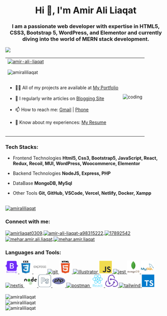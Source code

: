 <h1 align="center">Hi 👋, I'm Amir Ali Liaqat</h1>
<h3 align="center">
  I am a passionate web developer with expertise in HTML5, CSS3, Bootstrap 5, WordPress, and Elementor and currently diving into the world of MERN stack development.
</h3>

<img src="https://camo.githubusercontent.com/069e3ef2850e722ccaef748bf8cdadafeed9fd4a9ee1436daebd7e820f4402a7/68747470733a2f2f666972656261736573746f726167652e676f6f676c65617069732e636f6d2f76302f622f666c6578692d636f64696e672e61707073706f742e636f6d2f6f2f64656d706769372d35323066386435662d363364342d343435332d383832322d6462633134396165323766382e6769663f616c743d6d6564696126746f6b656e3d39316330633762322d393363332d343032392d623031312d316138373033633537333064" />

<table>
  <tr>
    <td>
      <a href="https://www.linkedin.com/in/amir-ali-liaqat" target="_blank">
        <img src="https://img.shields.io/twitter/follow/amirliaqat0309?logo=linkedin&style=for-the-badge" alt="amir-ali-liaqat" />
      </a>
      <br /><br />
      <img src="https://komarev.com/ghpvc/?username=amiraliliaqat&label=Profile%20views&color=0e75b6&style=flat" alt="amiraliliaqat" />
      <br /><br />
      <ul>
        <li>👨‍💻 All of my projects are available at <a href="https://amir-ali-liaqat.vercel.app">My Portfolio</a></li><br />
        <li>📝 I regularly write articles on <a href="http://byte.likesyou.org/blog">Blogging Site</a></li><br />
        <li>📫 How to reach me: <a href="mailto:amirliaqat2020@gmail.com">Gmail</a> | <a href="tel:+923090886518">Phone</a></li><br />
        <li>📄 Know about my experiences: <a href="https://drive.google.com/file/d/1DbTAm4LucVcbPvsDsaBpq2whymNxCWEC/view">My Resume</a></li><br />
      </ul>
    </td>
    <td>
      <img alt="coding" width="350" src="https://user-images.githubusercontent.com/55389276/140866485-8fb1c876-9a8f-4d6a-98dc-08c4981eaf70.gif" />
    </td>
  </tr>
</table>

<div>
  <h3>Tech Stacks:</h3>

  - Frontend Technologies **Html5, Css3, Bootstrap5, JavaScript, React, Redux, Recoil, MUI, WordPress, Woocommerce, Elementor**
  
  - Backend Technologies **NodeJS, Express, PHP**

  - DataBase **MongoDB, MySql**

  - Other Tools **Git, GitHub, VSCode, Vercel, Netlify, Docker, Xampp**
</div>
<br />

<div> 
  <a href="https://github.com/ryo-ma/github-profile-trophy">
    <img src="https://github-profile-trophy.vercel.app/?username=amiraliliaqat" alt="amiraliliaqat" />
  </a> 
</div>

<div>
  <h3>Connect with me:</h3>
  <a href="https://twitter.com/amirliaqat0309" target="blank">
    <img align="center" src="https://raw.githubusercontent.com/rahuldkjain/github-profile-readme-generator/master/src/images/icons/Social/twitter.svg" alt="amirliaqat0309" height="30" width="40" />
  </a>
  <a href="https://linkedin.com/in/amir-ali-liaqat" target="blank">
    <img align="center" src="https://raw.githubusercontent.com/rahuldkjain/github-profile-readme-generator/master/src/images/icons/Social/linked-in-alt.svg" alt="amir-ali-liaqat-a98315222" height="30" width="40" />
  </a>
  <a href="https://stackoverflow.com/users/17892542" target="blank">
    <img align="center" src="https://raw.githubusercontent.com/rahuldkjain/github-profile-readme-generator/master/src/images/icons/Social/stack-overflow.svg" alt="17892542" height="30" width="40" />
  </a>
  <a href="https://fb.com/mehar.amir.ali.liaqat" target="blank">
    <img align="center" src="https://raw.githubusercontent.com/rahuldkjain/github-profile-readme-generator/master/src/images/icons/Social/facebook.svg" alt="mehar.amir.ali.liaqat" height="30" width="40" />
  </a>
  <a href="https://instagram.com/amir.ali.liaqat" target="blank">
    <img align="center" src="https://raw.githubusercontent.com/rahuldkjain/github-profile-readme-generator/master/src/images/icons/Social/instagram.svg" alt="mehar.amir.liaqat" height="30" width="40" />
  </a>
</div>

<div> 
  <h3>Languages and Tools:</h3>
  <a href="https://getbootstrap.com" target="_blank" rel="noreferrer"> 
    <img src="https://raw.githubusercontent.com/devicons/devicon/master/icons/bootstrap/bootstrap-plain-wordmark.svg" alt="bootstrap" width="40" height="40"/> 
  </a> 
  <a href="https://www.w3schools.com/css/" target="_blank" rel="noreferrer"> 
    <img src="https://raw.githubusercontent.com/devicons/devicon/master/icons/css3/css3-original-wordmark.svg" alt="css3" width="40" height="40"/> 
  </a> 
  <a href="https://expressjs.com" target="_blank" rel="noreferrer"> 
    <img src="https://raw.githubusercontent.com/devicons/devicon/master/icons/express/express-original-wordmark.svg" alt="express" width="40" height="40"/> 
  </a> 
  <a href="https://git-scm.com/" target="_blank" rel="noreferrer"> 
    <img src="https://www.vectorlogo.zone/logos/git-scm/git-scm-icon.svg" alt="git" width="40" height="40"/> 
  </a> 
  <a href="https://www.w3.org/html/" target="_blank" rel="noreferrer"> 
    <img src="https://raw.githubusercontent.com/devicons/devicon/master/icons/html5/html5-original-wordmark.svg" alt="html5" width="40" height="40"/> 
  </a> 
  <a href="https://www.adobe.com/in/products/illustrator.html" target="_blank" rel="noreferrer"> 
    <img src="https://www.vectorlogo.zone/logos/adobe_illustrator/adobe_illustrator-icon.svg" alt="illustrator" width="40" height="40"/> 
  </a> 
  <a href="https://developer.mozilla.org/en-US/docs/Web/JavaScript" target="_blank" rel="noreferrer"> 
    <img src="https://raw.githubusercontent.com/devicons/devicon/master/icons/javascript/javascript-original.svg" alt="javascript" width="40" height="40"/> 
  </a> 
  <a href="https://jestjs.io" target="_blank" rel="noreferrer"> 
    <img src="https://www.vectorlogo.zone/logos/jestjsio/jestjsio-icon.svg" alt="jest" width="40" height="40"/> 
  </a> 
  <a href="https://www.mongodb.com/" target="_blank" rel="noreferrer"> 
    <img src="https://raw.githubusercontent.com/devicons/devicon/master/icons/mongodb/mongodb-original-wordmark.svg" alt="mongodb" width="40" height="40"/> 
  </a> 
  <a href="https://www.mysql.com/" target="_blank" rel="noreferrer"> 
    <img src="https://raw.githubusercontent.com/devicons/devicon/master/icons/mysql/mysql-original-wordmark.svg" alt="mysql" width="40" height="40"/> 
  </a> 
  <a href="https://nextjs.org/" target="_blank" rel="noreferrer"> 
    <img src="https://cdn.worldvectorlogo.com/logos/nextjs-2.svg" alt="nextjs" width="40" height="40"/> 
  </a> 
  <a href="https://nodejs.org" target="_blank" rel="noreferrer"> 
    <img src="https://raw.githubusercontent.com/devicons/devicon/master/icons/nodejs/nodejs-original-wordmark.svg" alt="nodejs" width="40" height="40"/> 
  </a> 
  <a href="https://www.photoshop.com/en" target="_blank" rel="noreferrer"> 
    <img src="https://raw.githubusercontent.com/devicons/devicon/master/icons/photoshop/photoshop-line.svg" alt="photoshop" width="40" height="40"/> 
  </a> 
  <a href="https://www.php.net" target="_blank" rel="noreferrer"> 
    <img src="https://raw.githubusercontent.com/devicons/devicon/master/icons/php/php-original.svg" alt="php" width="40" height="40"/> 
  </a> 
  <a href="https://postman.com" target="_blank" rel="noreferrer"> 
    <img src="https://www.vectorlogo.zone/logos/getpostman/getpostman-icon.svg" alt="postman" width="40" height="40"/> 
  </a> 
  <a href="https://reactjs.org/" target="_blank" rel="noreferrer"> 
    <img src="https://raw.githubusercontent.com/devicons/devicon/master/icons/react/react-original-wordmark.svg" alt="react" width="40" height="40"/> 
  </a> 
  <a href="https://redux.js.org" target="_blank" rel="noreferrer"> 
    <img src="https://raw.githubusercontent.com/devicons/devicon/master/icons/redux/redux-original.svg" alt="redux" width="40" height="40"/> 
  </a> 
  <a href="https://tailwindcss.com/" target="_blank" rel="noreferrer"> 
    <img src="https://www.vectorlogo.zone/logos/tailwindcss/tailwindcss-icon.svg" alt="tailwind" width="40" height="40"/> 
  </a> 
  <a href="https://www.typescriptlang.org/" target="_blank" rel="noreferrer"> 
    <img src="https://raw.githubusercontent.com/devicons/devicon/master/icons/typescript/typescript-original.svg" alt="typescript" width="40" height="40"/> 
  </a> 
</div>
</br>

<div>
  <img align="center" src="https://github-readme-stats.vercel.app/api?username=amiraliliaqat&show_icons=true&locale=en" alt="amiraliliaqat" /> </br>
  <img align="center" src="https://github-readme-streak-stats.herokuapp.com/?user=amiraliliaqat&" alt="amiraliliaqat" /> </br>
  <img align="left" src="https://github-readme-stats.vercel.app/api/top-langs?username=amiraliliaqat&show_icons=true&locale=en&layout=compact" alt="amiraliliaqat" />
</div>
